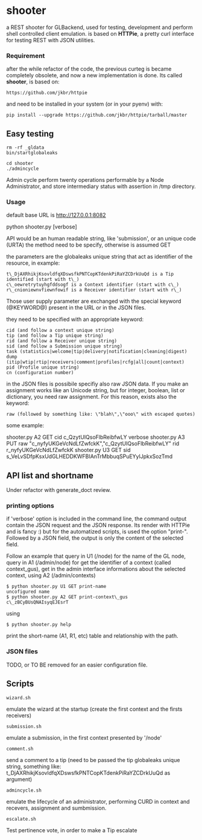 # shooter

a REST shooter for GLBackend, used for testing, development and perform shell controlled
client emulation. is based on **HTTPie**, a pretty curl interface for testing REST with JSON
utilities.

### Requirement

after the while refactor of the code, the previous curteg is became completely obsolete, and
now a new implementation is done. Its called **shooter**, is based on:

    https://github.com/jkbr/httpie

and need to be installed in your system (or in your pyenv) with:

    pip install --upgrade https://github.com/jkbr/httpie/tarball/master

## Easy testing

    rm -rf _gldata
    bin/startglobaleaks

    cd shooter
    ./admincycle

Admin cycle perform twenty operations performable by a Node Administrator, and store
intermediary status with assertion in /tmp directory. 

### Usage

default base URL is http://127.0.0.1:8082

python shooter.py <API> <method> <parms> [verbose]

API would be an human readable string, like 'submission', or an unique code (URTA)
the method need to be specify, otherwise is assumed GET

the parameters are the globaleaks unique string that act as identifier of the resource,
in example:

    t\_DjAXRhikjKsovldfqXDswsfkPNTCopKTdenkPiRaYZCDrkUuQd is a Tip identified (start with t\_)
    c\_oewretrytuyhgfddsogf is a Context identifier (start with c\_)
    r\_cnioniewnvfiewnfowif is a Receiver identifier (start with r\_)

Those user supply parameter are exchanged with the special keyword (@KEYWORD@) present in the
URL or in the JSON files.

they need to be specified with an appropriate keyword:

    cid (and follow a context unique string)
    tip (and follow a Tip unique string)
    rid (and follow a Receiver unique string)
    sid (and follow a Submission unique string)
    task (statistics|welcome|tip|delivery|notification|cleaning|digest)
    dump (itip|wtip|rtip|receivers|comment|profiles|rcfg|all|count|context)
    pid (Profile unique string)
    cn (configuration number)

in the JSON files is possibile specifiy also raw JSON data. If you make an assignment works
like an Unicode string, but for integer, boolean, list or dictionary, you need raw assignment.
For this reason, exists also the keyword:

    raw (followed by something like: \"blah\",\"ooo\" with escaped quotes)

some example:

shooter.py A2 GET cid c\_QzytUIQsoFlbReibfwLY verbose 
shooter.py A3 PUT raw \"c\_nyfyUKGeVcNdLfZwfckK\",\"c\_QzytUIQsoFlbReibfwLY\" rid r\_nyfyUKGeVcNdLfZwfckK
shooter.py U3 GET sid s\_VeLvSDfpKsxUdGLHEDDKWFBIAnTrMbbuqSPuEYylJpkxSozTmd

## API list and shortname

Under refactor with generate\_doct review.

### printing options

if 'verbose' option is included in the command line, the command output contain the JSON
request and the JSON response. Its render with HTTPie and is fancy :)
but for the automatized scripts, is used the option "print-". Followed by a JSON field,
the output is only the content of the selected field.

Follow an example that query in U1 (/node) for the name of the GL node, query in A1
(/admin/node) for get the identifier of a context (called context\_gus), get in the admin
interface informations about the selected context, using A2 (/admin/contexts) 

    $ python shooter.py U1 GET print-name
    uncofigured name
    $ python shooter.py A2 GET print-context\_gus
    c\_zBCyBUsQNAIsyqEJEsrT

using 

    $ python shooter.py help

print the short-name (A1, R1, etc) table and relationship with the path.

### JSON files

TODO, or TO BE removed for an easier configuration file.

## Scripts

    wizard.sh

emulate the wizard at the startup (create the first context and the firsts receivers)

    submission.sh 
    
emulate a submission, in the first context presented by '/node'

    comment.sh

send a comment to a tip (need to be passed the tip globaleaks unique string, something
like: t\_DjAXRhikjKsovldfqXDswsfkPNTCopKTdenkPiRaYZCDrkUuQd as argument)

    admincycle.sh

emulate the lifecycle of an administrator, performing CURD in context and recevers,
assignment and sumbmission.

    escalate.sh

Test pertinence vote, in order to make a Tip escalate
